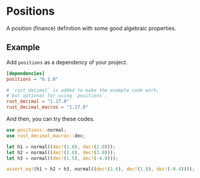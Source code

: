 # Positions

A position (finance) definition with some good algebraic properties.

## Example

Add `positions` as a dependency of your project.

```toml
[dependencies]
positions = "0.1.0"

# `rust_decimal` is added to make the example code work,
# but optional for using `positions`.
rust_decimal = "1.17.0"
rust_decimal_macros = "1.17.0"
```

And then, you can try these codes.

```rust
use positions::normal;
use rust_decimal_macros::dec;

let h1 = normal((dec!(1.0), dec!(2.0)));
let h2 = normal((dec!(2.0), dec!(3.0)));
let h3 = normal((dec!(1.5), dec!(-4.0)));

assert_eq!(h1 + h2 + h3, normal((dec!(1.6), dec!(1.0), dec!(-0.4))));
```
